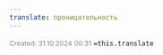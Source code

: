 ```yaml
---
translate: проницательность
---
```

<span style="font-size:12px; color:#888888;">Created: 31.10.2024 00:31</span>
 `=this.translate`